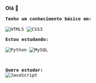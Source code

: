 ### Olá 👋
 <div style="display: block">
  <kbd align="center">
    <b>Tenho um conhecimento básico em:</b>
        <br />
        <br />
        <img align="center" alt="HTML5" src="https://img.shields.io/badge/HTML5-E34F26?style=for-the-badge&logo=html5&logoColor=white"/>
        <img align="center" alt="CSS3" src="https://img.shields.io/badge/CSS3-1572B6?style=for-the-badge&logo=css3&logoColor=white"/>
        <br />
        <br />
        <kbd align="center">
            <b font-size="16">Estou estudando:</b>
            <br />
            <br />
            <img align="center" alt="Python" src="https://img.shields.io/badge/Python-14354C?style=for-the-badge&logo=python&logoColor=white"/>
            <img align="center" alt="MySQL" src="https://img.shields.io/badge/MySQL-00000F?style=for-the-badge&logo=mysql&logoColor=white"/>
         <br />
         <br />
        </kbd>
        <br />
   <br />
        <kbd align="center">
            <b>Quero estudar:</b>
            <br />
            <img align="center" alt="JavaScript" src="https://img.shields.io/badge/JavaScript-323330?style=for-the-badge&logo=javascript&logoColor=F7DF1E"/>
         <br />
         <br />
        </kbd>
    </kbd>
</div>
<!--
**GuilhermeCostaLima/GuilhermeCostaLima** is a ✨ _special_ ✨ repository because its `README.md` (this file) appears on your GitHub profile.

Here are some ideas to get you started:

- 🔭 I’m currently working on ...
- 🌱 I’m currently learning ...
- 👯 I’m looking to collaborate on ...
- 🤔 I’m looking for help with ...
- 💬 Ask me about ...
- 📫 How to reach me: ...
- 😄 Pronouns: ...
- ⚡ Fun fact: ...
-->
